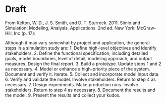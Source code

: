 # Draft

From Kelton, W. D., J. S. Smith, and D. T. Sturrock. 2011. Simio and Simulation: Modeling, Analysis, Applications. 2nd ed. New York: McGraw-Hill, Inc \(p. 17\):

Although it may vary somewhat by project and application, the general steps in a simulation study are: 1. Define high-level objectives and identify stakeholders. 2. Define the functional specification, including detailed goals, model boundaries, level of detail, modeling approach, and output measures. Design the final report. 3. Build a prototype. Update steps 1 and 2 as necessary. 4. Model or enhance a high-priority piece of the system. Document and verify it. Iterate. 5. Collect and incorporate model input data. 6. Verify and validate the model. Involve stakeholders. Return to step 4 as necessary. 7. Design experiments. Make production runs. Involve stakeholders. Return to step 4 as necessary. 8. Document the results and the model. 9. Present the results and collect your kudos.

